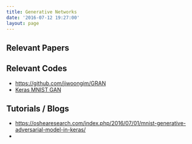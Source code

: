 ```yaml
---
title: Generative Networks
date: '2016-07-12 19:27:00'
layout: page
---
```

## Relevant Papers


## Relevant Codes

 * https://github.com/jiwoongim/GRAN
 * [Keras MNIST GAN](https://github.com/osh/KerasGAN/blob/master/mnist_gan.py)

## Tutorials / Blogs

 * https://oshearesearch.com/index.php/2016/07/01/mnist-generative-adversarial-model-in-keras/
 * 
